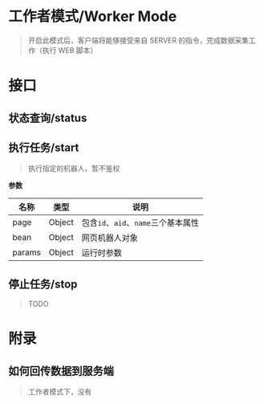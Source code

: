 # 工作者模式/Worker Mode
> 开启此模式后，客户端将能够接受来自 SERVER 的指令，完成数据采集工作（执行 WEB 脚本）


# 接口

## 状态查询/status

## 执行任务/start
> 执行指定的机器人，暂不鉴权

**参数**

名称|类型|说明
-|-|-
page|Object|包含`id`、`aid`、`name`三个基本属性
bean|Object|网页机器人对象
params|Object|运行时参数

## 停止任务/stop
> TODO

# 附录

## 如何回传数据到服务端
> 工作者模式下，没有
